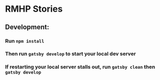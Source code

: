 # RMHP Stories 

## Development:

### Run `npm install`
### Then run `gatsby develop` to start your local dev server

### If restarting your local server stalls out, run `gatsby clean` then `gatsby develop` 

